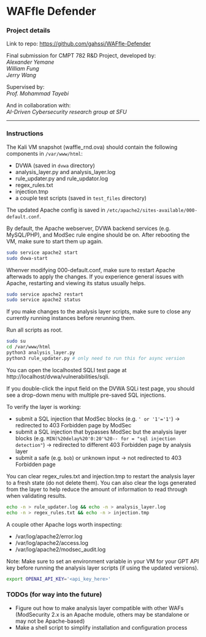 # WAFfle Defender

### Project details

Link to repo: https://github.com/gahssi/WAFfle-Defender

Final submission for CMPT 782 R&D Project, developed by:  
*Alexander Yemane*  
*William Fung*  
*Jerry Wang*  

Supervised by:  
*Prof. Mohammad Tayebi*

And in collaboration with:  
*AI-Driven Cybersecurity research group at SFU*

---

### Instructions

The Kali VM snapshot (waffle_rnd.ova) should contain the following components in `/var/www/html`:
- DVWA (saved in `dvwa` directory)
- analysis_layer.py and analysis_layer.log
- rule_updater.py and rule_updator.log
- regex_rules.txt
- injection.tmp
- a couple test scripts (saved in `test_files` directory)

The updated Apache config is saved in `/etc/apache2/sites-available/000-default.conf`.

By default, the Apache webserver, DVWA backend services (e.g. MySQL/PHP), and ModSec rule engine should be on. After rebooting the VM, make sure to start them up again.
```bash
sudo service apache2 start
sudo dvwa-start
```

Whenver modifying 000-default.conf, make sure to restart Apache afterwads to apply the changes. If you experience general issues with Apache, restarting and viewing its status usually helps.
```bash
sudo service apache2 restart
sudo service apache2 status
```

If you make changes to the analysis layer scripts, make sure to close any currently running instances before rerunning them.

Run all scripts as root.
```bash
sudo su
cd /var/www/html
python3 analysis_layer.py
python3 rule_updater.py # only need to run this for async version
```

You can open the localhosted SQLI test page at http://localhost/dvwa/vulnerabilities/sqli.

If you double-click the input field on the DVWA SQLi test page, you should see a drop-down menu with multiple pre-saved SQL injections.

To verify the layer is working:
- submit a SQL injection that ModSec blocks (e.g. `' or '1'='1'`) -> redirected to 403 Forbidden page by ModSec
- submit a SQL injection that bypasses ModSec but the analysis layer blocks (e.g. `MIN(%20delay%20'0:20'%20-- for = "sql injection detection"`) -> redirected to different 403 Forbidden page by analysis layer 
- submit a safe (e.g. `bob`) or unknown input -> not redirected to 403 Forbidden page

You can clear regex_rules.txt and injection.tmp to restart the analysis layer to a fresh state (do not delete them). You can also clear the logs generated from the layer to help reduce the amount of information to read through when validating results. 
```bash
echo -n > rule_updater.log && echo -n > analysis_layer.log
echo -n > regex_rules.txt && echo -n > injection.tmp
```

A couple other Apache logs worth inspecting:
- /var/log/apache2/error.log
- /var/log/apache2/access.log
- /var/log/apache2/modsec_audit.log

Note: Make sure to set an environment variable in your VM for your GPT API key before running the analysis layer scripts (if using the updated versions).
```bash
export OPENAI_API_KEY='<api_key_here>'
```

### TODOs (for way into the future) 
- Figure out how to make analysis layer compatible with other WAFs (ModSecurity 2.x is an Apache module, others may be standalone or may not be Apache-based)
- Make a shell script to simplify installation and configuration process

